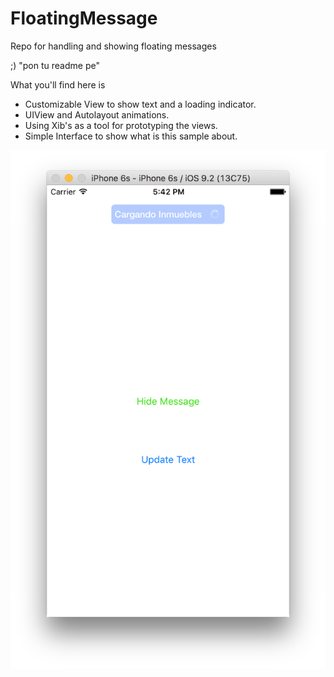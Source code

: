 # FloatingMessage
Repo for handling and showing floating messages

;) "pon tu readme pe"

What you'll find here is

- Customizable View to show text and a loading indicator.
- UIView and Autolayout animations.
- Using Xib's as a tool for prototyping the views.
- Simple Interface to show what is this sample about.

![Example](https://github.com/orbismobile/FloatingMessage/blob/master/example.png)
